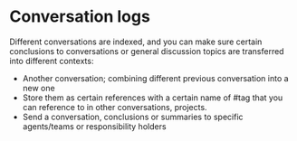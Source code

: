 # Conversation logs
Different conversations are indexed, and you can make sure certain conclusions to conversations or general discussion topics are transferred into different contexts:
- Another conversation; combining different previous conversation into a new one
- Store them as certain references with a certain name of #tag that you can reference to in other conversations, projects.
- Send a conversation, conclusions or summaries to specific agents/teams or responsibility holders